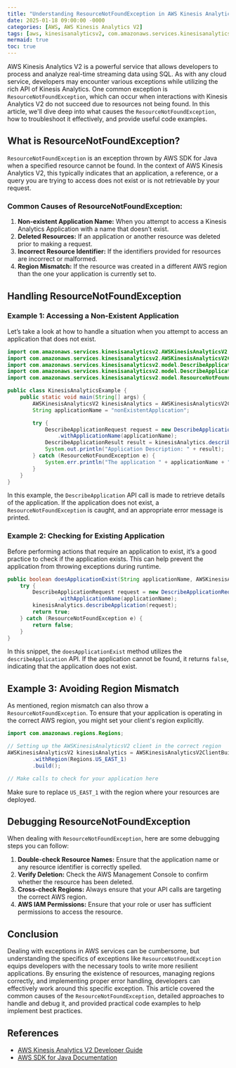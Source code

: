```yaml
---
title: "Understanding ResourceNotFoundException in AWS Kinesis Analytics V2"
date: 2025-01-18 09:00:00 -0000
categories: [AWS, AWS Kinesis Analytics V2]
tags: [aws, kinesisanalyticsv2, com.amazonaws.services.kinesisanalyticsv2.model]
mermaid: true
toc: true
---
```



AWS Kinesis Analytics V2 is a powerful service that allows developers to process and analyze real-time streaming data using SQL. As with any cloud service, developers may encounter various exceptions while utilizing the rich API of Kinesis Analytics. One common exception is `ResourceNotFoundException`, which can occur when interactions with Kinesis Analytics V2 do not succeed due to resources not being found. In this article, we'll dive deep into what causes the `ResourceNotFoundException`, how to troubleshoot it effectively, and provide useful code examples.

## What is ResourceNotFoundException?

`ResourceNotFoundException` is an exception thrown by AWS SDK for Java when a specified resource cannot be found. In the context of AWS Kinesis Analytics V2, this typically indicates that an application, a reference, or a query you are trying to access does not exist or is not retrievable by your request.

### Common Causes of ResourceNotFoundException:

1. **Non-existent Application Name:** When you attempt to access a Kinesis Analytics Application with a name that doesn’t exist.
2. **Deleted Resources:** If an application or another resource was deleted prior to making a request.
3. **Incorrect Resource Identifier:** If the identifiers provided for resources are incorrect or malformed.
4. **Region Mismatch:** If the resource was created in a different AWS region than the one your application is currently set to.

## Handling ResourceNotFoundException

### Example 1: Accessing a Non-Existent Application

Let’s take a look at how to handle a situation when you attempt to access an application that does not exist.

```java
import com.amazonaws.services.kinesisanalyticsv2.AWSKinesisAnalyticsV2;
import com.amazonaws.services.kinesisanalyticsv2.AWSKinesisAnalyticsV2ClientBuilder;
import com.amazonaws.services.kinesisanalyticsv2.model.DescribeApplicationRequest;
import com.amazonaws.services.kinesisanalyticsv2.model.DescribeApplicationResult;
import com.amazonaws.services.kinesisanalyticsv2.model.ResourceNotFoundException;

public class KinesisAnalyticsExample {
    public static void main(String[] args) {
        AWSKinesisAnalyticsV2 kinesisAnalytics = AWSKinesisAnalyticsV2ClientBuilder.standard().build();
        String applicationName = "nonExistentApplication";

        try {
            DescribeApplicationRequest request = new DescribeApplicationRequest()
                .withApplicationName(applicationName);
            DescribeApplicationResult result = kinesisAnalytics.describeApplication(request);
            System.out.println("Application Description: " + result);
        } catch (ResourceNotFoundException e) {
            System.err.println("The application " + applicationName + " does not exist.");
        }
    }
}
```

In this example, the `DescribeApplication` API call is made to retrieve details of the application. If the application does not exist, a `ResourceNotFoundException` is caught, and an appropriate error message is printed.

### Example 2: Checking for Existing Application

Before performing actions that require an application to exist, it’s a good practice to check if the application exists. This can help prevent the application from throwing exceptions during runtime.

```java
public boolean doesApplicationExist(String applicationName, AWSKinesisAnalyticsV2 kinesisAnalytics) {
    try {
        DescribeApplicationRequest request = new DescribeApplicationRequest()
                .withApplicationName(applicationName);
        kinesisAnalytics.describeApplication(request);
        return true;
    } catch (ResourceNotFoundException e) {
        return false;
    }
}
```

In this snippet, the `doesApplicationExist` method utilizes the `describeApplication` API. If the application cannot be found, it returns `false`, indicating that the application does not exist.

## Example 3: Avoiding Region Mismatch

As mentioned, region mismatch can also throw a `ResourceNotFoundException`. To ensure that your application is operating in the correct AWS region, you might set your client's region explicitly.

```java
import com.amazonaws.regions.Regions;

// Setting up the AWSKinesisAnalyticsV2 client in the correct region
AWSKinesisAnalyticsV2 kinesisAnalytics = AWSKinesisAnalyticsV2ClientBuilder.standard()
        .withRegion(Regions.US_EAST_1)
        .build();

// Make calls to check for your application here
```

Make sure to replace `US_EAST_1` with the region where your resources are deployed.

## Debugging ResourceNotFoundException

When dealing with `ResourceNotFoundException`, here are some debugging steps you can follow:

1. **Double-check Resource Names:** Ensure that the application name or any resource identifier is correctly spelled.
2. **Verify Deletion:** Check the AWS Management Console to confirm whether the resource has been deleted.
3. **Cross-check Regions:** Always ensure that your API calls are targeting the correct AWS region.
4. **AWS IAM Permissions:** Ensure that your role or user has sufficient permissions to access the resource.

## Conclusion

Dealing with exceptions in AWS services can be cumbersome, but understanding the specifics of exceptions like `ResourceNotFoundException` equips developers with the necessary tools to write more resilient applications. By ensuring the existence of resources, managing regions correctly, and implementing proper error handling, developers can effectively work around this specific exception. This article covered the common causes of the `ResourceNotFoundException`, detailed approaches to handle and debug it, and provided practical code examples to help implement best practices.

## References

- [AWS Kinesis Analytics V2 Developer Guide](https://docs.aws.amazon.com/kinesisanalytics/latest/dev/introduction.html)
- [AWS SDK for Java Documentation](https://docs.aws.amazon.com/sdk-for-java/latest/developer-guide/home.html)
